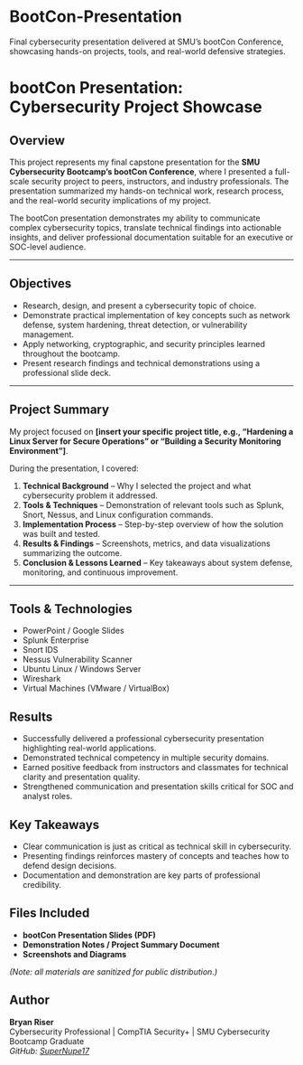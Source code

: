 # BootCon-Presentation
Final cybersecurity presentation delivered at SMU’s bootCon Conference, showcasing hands-on projects, tools, and real-world defensive strategies.
# bootCon Presentation: Cybersecurity Project Showcase

## Overview
This project represents my final capstone presentation for the **SMU Cybersecurity Bootcamp’s bootCon Conference**, where I presented a full-scale security project to peers, instructors, and industry professionals. The presentation summarized my hands-on technical work, research process, and the real-world security implications of my project.

The bootCon presentation demonstrates my ability to communicate complex cybersecurity topics, translate technical findings into actionable insights, and deliver professional documentation suitable for an executive or SOC-level audience.

---

## Objectives
- Research, design, and present a cybersecurity topic of choice.
- Demonstrate practical implementation of key concepts such as network defense, system hardening, threat detection, or vulnerability management.
- Apply networking, cryptographic, and security principles learned throughout the bootcamp.
- Present research findings and technical demonstrations using a professional slide deck.

---

## Project Summary
My project focused on **[insert your specific project title, e.g., “Hardening a Linux Server for Secure Operations” or “Building a Security Monitoring Environment”]**.

During the presentation, I covered:
1. **Technical Background** – Why I selected the project and what cybersecurity problem it addressed.  
2. **Tools & Techniques** – Demonstration of relevant tools such as Splunk, Snort, Nessus, and Linux configuration commands.  
3. **Implementation Process** – Step-by-step overview of how the solution was built and tested.  
4. **Results & Findings** – Screenshots, metrics, and data visualizations summarizing the outcome.  
5. **Conclusion & Lessons Learned** – Key takeaways about system defense, monitoring, and continuous improvement.

---

## Tools & Technologies
- PowerPoint / Google Slides  
- Splunk Enterprise  
- Snort IDS  
- Nessus Vulnerability Scanner  
- Ubuntu Linux / Windows Server  
- Wireshark  
- Virtual Machines (VMware / VirtualBox)

## Results
- Successfully delivered a professional cybersecurity presentation highlighting real-world applications.  
- Demonstrated technical competency in multiple security domains.  
- Earned positive feedback from instructors and classmates for technical clarity and presentation quality.  
- Strengthened communication and presentation skills critical for SOC and analyst roles.  

## Key Takeaways
- Clear communication is just as critical as technical skill in cybersecurity.  
- Presenting findings reinforces mastery of concepts and teaches how to defend design decisions.  
- Documentation and demonstration are key parts of professional credibility.  

## Files Included
- **bootCon Presentation Slides (PDF)**  
- **Demonstration Notes / Project Summary Document**  
- **Screenshots and Diagrams**  

*(Note: all materials are sanitized for public distribution.)*

## Author
**Bryan Riser**  
Cybersecurity Professional | CompTIA Security+ | SMU Cybersecurity Bootcamp Graduate  
*GitHub: [SuperNupe17](https://github.com/SuperNupe17)*
